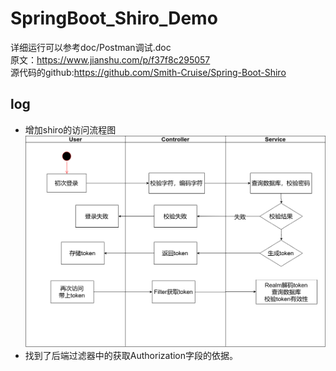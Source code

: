 # SpringBoot_Shiro_Demo
详细运行可以参考doc/Postman调试.doc<br/>
原文：https://www.jianshu.com/p/f37f8c295057<br/>
源代码的github:https://github.com/Smith-Cruise/Spring-Boot-Shiro

## log
* 增加shiro的访问流程图
![访问流程图](./doc/Shiro流程图.png)
* 找到了后端过滤器中的获取Authorization字段的依据。